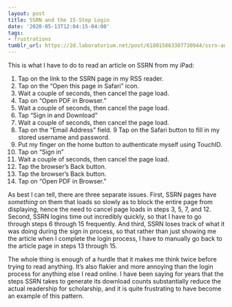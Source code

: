 ```yaml
---
layout: post
title: SSRN and the 15-Step Login
date: '2020-05-13T12:04:15-04:00'
tags:
- frustrations
tumblr_url: https://2d.laboratorium.net/post/618015863307730944/ssrn-and-the-15-step-login
---
```

This is what I have to do to read an article on SSRN from my iPad:

1. Tap on the link to the SSRN page in my RSS reader.
2. Tap on the “Open this page in Safari” icon.
3. Wait a couple of seconds, then cancel the page load.
4. Tap on “Open PDF in Browser.”
5. Wait a couple of seconds, then cancel the page load.
6. Tap “Sign in and Download”
7. Wait a couple of seconds, then cancel the page load.
8. Tap on the “Email Address” field. 9 Tap on the Safari button to fill in my stored username and password.
9. Put my finger on the home button to authenticate myself using TouchID.
10. Tap on “Sign in”
11. Wait a couple of seconds, then cancel the page load.
12. Tap the browser’s Back button.
13. Tap the browser’s Back button.
14. Tap on “Open PDF in Browser.”

As best I can tell, there are three separate issues. First, SSRN pages have _something_ on them that loads so slowly as to block the entire page from displaying, hence the need to cancel page loads in steps 3, 5, 7, and 12. Second, SSRN logins time out incredibly quickly, so that I have to go through steps 6 through 15 frequently. And third, SSRN loses track of what it was doing during the sign in process, so that rather than just showing me the article when I complete the login process, I have to manually go back to the article page in steps 13 through 15.

The whole thing is enough of a hurdle that it makes me think twice before trying to read anything. It’s also flakier and more annoying than the login process for anything else I read online. I have been saying for years that the steps SSRN takes to generate its download counts substantially reduce the actual readership for scholarship, and it is quite frustrating to have become an example of this pattern.

